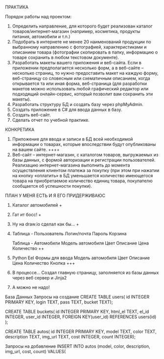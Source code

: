 ПРАКТИКА

Порядок работы над проектом:
1. Определить направление, для которого будет реализован каталог товаров/интернет-магазин (например, косметика, продукты питания, автомобили и т.п.)
2. Подобрать в интернете не менее 20 наименований продукции по выбранному направлению с фотографией, характеристиками и описанием товара (фотографии скопировать в папку, информацию о товаре сохранить в любом текстовом документе).
3. Разработать макеты вашего приложения и веб-сайта. Если в приложении предполагается несколько форм, а в веб-сайте – несколько страниц, то нужно предоставить макет на каждую форму, веб-страницу со словесным или схематичным описанием, когда открывается та или иная форма, веб-страница (для разработки макетов можно использовать любой графический редактор или подходящий онлайн-сервис, который позволит вам сохранить эти макеты).
4. Разработать структуру БД и создать базу через phpMyAdmin.
5. Создать приложение в C# для ввода данных в базу.
6. Создать веб-сайт. 
7. Сделать отчет по учебной практике.


КОНКРЕТИКА
1.	Приложение для ввода и записи в БД всей необходимой информации о товарах, которые впоследствии будут опубликованы на вашем сайте. ++++
2.	Веб-сайт – интернет-магазин, с каталогом товаров, выгружаемых из базы данных, с формой авторизации и регистрации пользователей. Реализацию интернет-магазина выполнить до момента осуществления клиентом платежа за покупку (при этом при нажатии на кнопку «оплатить» в БД уменьшается количество имеющегося товара на приобретаемое количество единиц товара, покупателю сообщается об успешности покупки).

ПЛАН У МЕНЯ ЕСТЬ И Я ЕГО ПРИДЕРЖИВАЮС
1. Каталог автомобилей +
2. Гат ит босс! + 
3. Ну на draw.io сделал как бы... +
4. Таблица - Пользователь
	Логин/почта
	Пароль
	Корзина

	Таблица - Автомобили
	Модель автомобиля
	Цвет
	Описание
	Цена
	Количество 
	++

5. Python Eel
	Формы для ввода
	Модель автомобиля
	Цвет
	Описание
	Цена
	Количество
	Кнопка 
	+++
6. В процессе...
	Создал главную страницу, заполняется из базы данных через веб сервер и Jinja2
7. А можно не надо!

База Данных
Запросы на создание
CREATE TABLE users(
	id INTEGER PRIMARY KEY,
	login TEXT,
	pass TEXT,
	bucket TEXT);

CREATE TABLE buckets(
	id INTEGER PRIMARY KEY,
	html_el TEXT,
	el_id INTEGER,
	user_id INTEGER,
	FOREIGN KEY(user_id) REFERENCES users(id)
);

CREATE TABLE autos(
	id INTEGER PRIMARY KEY,
	model TEXT,
	color TEXT,
	description TEXT,
	img_url TEXT,
	cost INTEGER,
	count INTEGER);

Запросы на добавление
INSERT INTO autos (model, color, description, img_url, cost, count) VALUES(